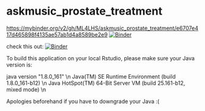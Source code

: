 # askmusic_prostate_treatment
https://mybinder.org/v2/gh/ML4LHS/askmusic_prostate_treatment/e6707e417d465898f4135ae57ab1d4a8589be2e9
[![Binder](https://mybinder.org/badge_logo.svg)](https://mybinder.org/v2/gh/ML4LHS/askmusic_prostate_treatment/master)

check this out:
[![Binder](https://mybinder.org/badge_logo.svg)](https://mybinder.org/v2/gh/ML4LHS/askmusic_prostate_treatment/master/shiny/index-folder/)


To build this application on your local Rstudio, please make sure your Java version is:

java version "1.8.0_161" \n
Java(TM) SE Runtime Environment (build 1.8.0_161-b12) \n
Java HotSpot(TM) 64-Bit Server VM (build 25.161-b12, mixed mode) \n 

Apologies beforehand if you have to downgrade your Java :(
